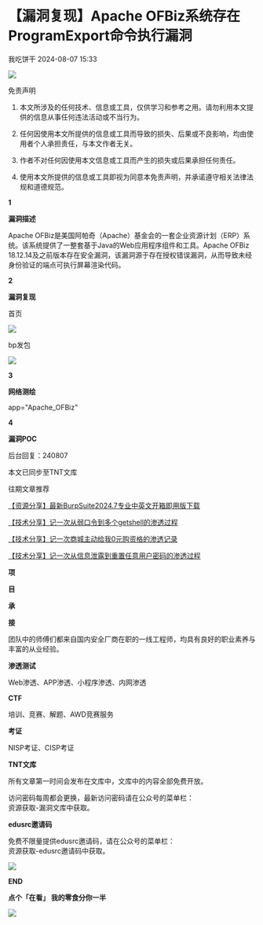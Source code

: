 #  【漏洞复现】Apache OFBiz系统存在ProgramExport命令执行漏洞   
 我吃饼干   2024-08-07 15:33  
  
![](https://mmbiz.qpic.cn/mmbiz_gif/Sf7NlfS2U5xFyEE4z57XQ7wSLuiamExVFOOibFicstjibiaXjBJB4ib4z9lPpUoNqVy1kkgkEl2qaH7HH4X9pt0zAPUg/640?wx_fmt=gif&from=appmsg "")  
  
免责声明  
  
  
1. 本文所涉及的任何技术、信息或工具，仅供学习和参考之用。请勿利用本文提供的信息从事任何违法活动或不当行为。  
  
1. 任何因使用本文所提供的信息或工具而导致的损失、后果或不良影响，均由使用者个人承担责任，与本文作者无关。    
  
1. 作者不对任何因使用本文信息或工具而产生的损失或后果承担任何责任。   
  
1. 使用本文所提供的信息或工具即视为同意本免责声明，并承诺遵守相关法律法规和道德规范。  
  
  
  
  
**1**  
  
**漏洞描述**  
  
  
Apache OFBiz是美国阿帕奇（Apache）基金会的一套企业资源计划（ERP）系统。该系统提供了一整套基于Java的Web应用程序组件和工具。Apache OFBiz 18.12.14及之前版本存在安全漏洞，该漏洞源于存在授权错误漏洞，从而导致未经身份验证的端点可执行屏幕渲染代码。  
  
  
**2**  
  
**漏洞复现**  
  
  
首页  
  
![](https://mmbiz.qpic.cn/mmbiz_png/Sf7NlfS2U5xkxM33MFTk6LL5icAKJOwwphmRnPb64neLnSUibib679pdhnW8zea95L9MA3G1ib3bLN6GHgI9ibWrSLQ/640?wx_fmt=png&from=appmsg "")  
  
  
bp发包  
  
![](https://mmbiz.qpic.cn/mmbiz_png/Sf7NlfS2U5xkxM33MFTk6LL5icAKJOwwpqnibohQIvpqbvicUXQFCjKE2XgjACQEHzsibId5WR6co3Yib4iahnBQiaHBA/640?wx_fmt=png&from=appmsg "")  
  
  
**3**  
  
**网络测绘**  
  
  
app="Apache_OFBiz"  
  
  
**4**  
  
**漏洞POC**  
  
  
后台回复：240807  
  
本文已同步至TNT文库  
  
  
往期文章推荐  
  
[【资源分享】最新BurpSuite2024.7专业中英文开箱即用版下载](http://mp.weixin.qq.com/s?__biz=MzkzODY2ODA0OA==&mid=2247485596&idx=1&sn=d1bd47b6ab11740ef46fbbd5423e83b9&chksm=c2fdf1e3f58a78f56e41ceff571fb9f06edfeccdebb5536d3144f99134e65e8f1f0d19dd1b6c&scene=21#wechat_redirect)  
  
  
[【技术分享】记一次从弱口令到多个getshell的渗透过程](http://mp.weixin.qq.com/s?__biz=MzkzODY2ODA0OA==&mid=2247484856&idx=1&sn=172e197f6328cf487b610f024a2ec960&chksm=c2fdfcc7f58a75d115053b800e6bafc62e52858a5f0e043f6e8dc2be0860ec51f2dee6356be2&scene=21#wechat_redirect)  
  
  
[【技术分享】记一次商城主动给我0元购资格的渗透记录](http://mp.weixin.qq.com/s?__biz=MzkzODY2ODA0OA==&mid=2247485363&idx=1&sn=70023430a35f6c52fe0215a0097d2b5f&chksm=c2fdfeccf58a77da16f7c3e0f825d2dd32575b0f3130cd80aa726cb7a5299128e315bda4fd5a&scene=21#wechat_redirect)  
  
  
[【技术分享】记一次从信息泄露到重置任意用户密码的渗透过程](http://mp.weixin.qq.com/s?__biz=MzkzODY2ODA0OA==&mid=2247484421&idx=1&sn=6c88587f4f793b98dd4d610580cc0bc6&chksm=c2fdfd7af58a746caaecc5d870375aaf70366dfacafe293548a3217747ea160ca945c90f00c9&scene=21#wechat_redirect)  
  
  
  
**项**  
  
**目**  
  
**承**  
  
**接**  
  
  
团队中的师傅们都来自国内安全厂商在职的一线工程师，均具有良好的职业素养与丰富的从业经验。  
  
  
**渗透测试**  
  
Web渗透、APP渗透、小程序渗透、内网渗透  
  
  
**CTF**  
  
培训、竞赛、解题、AWD竞赛服务  
  
  
**考证**  
  
NISP考证、CISP考证  
  
**TNT文库**  
  
所有文章第一时间会发布在文库中，文库中的内容全部免费开放。  
  
访问密码每周都会更换，最新访问密码请在公众号的菜单栏：  
资源获取-漏洞文库中获取。  
  
  
  
**edusrc邀请码**  
  
免费不限量提供edusrc邀请码，请在公众号的菜单栏：  
资源获取-edusrc邀请码中获取。  
  
  
![](https://mmbiz.qpic.cn/mmbiz_gif/Sf7NlfS2U5xFyEE4z57XQ7wSLuiamExVFPrAj3cz2WcBuKGDLlvrymDVfrM6O7sEyazgyicfE2Aiae7snhCxlFiayQ/640?wx_fmt=gif&from=appmsg "")  
  
**END**  
  
**点个「在看」 我的零食分你一半**  
  
![](https://mmbiz.qpic.cn/mmbiz_gif/Sf7NlfS2U5xFyEE4z57XQ7wSLuiamExVF7TBSGZtt9STZ9wnfI9LO4866pcBGia57FbQ0QibsTYyZefPX7Uv0xMdQ/640?wx_fmt=gif&from=appmsg "")  
  
  
